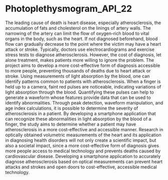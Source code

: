 # Photoplethysmogram_API_22

The leading cause of death is heart disease, especially atherosclerosis, the accumulation of fats and cholesterol on the linings of artery walls. The narrowing of the artery can limit the flow of oxygen-rich blood to vital organs in the body, such as the heart. If not diagnosed beforehand, blood flow can gradually decrease to the point where the victim may have a heart attack or stroke. Typically, doctors use electrocardiograms and exercise stress tests to diagnose atherosclerosis. However, the cost of diagnosis, let alone treatment, makes patients more willing to ignore the problem. The project aims to develop a more cost-effective form of diagnosis accessible to more people, preventing thousands of deaths due to heart attack or stroke. Using measurements of light absorption by the blood, one can identify patterns common to patients with atherosclerosis. 
When a finger is held up to a camera, faint red pulses are noticeable, indicating variations of light absorption through the blood. Quantifying these pulses can help to generate a waveform whose features provide data that can be used to identify abnormalities. Through peak detection, waveform manipulation, and age index calculations, it is possible to determine the severity of atherosclerosis in a patient. By developing a smartphone application that can recognize these abnormalities in light absorption by the blood of a finger, the study aims to determine whether a patient may have atherosclerosis in a more cost-effective and accessible manner. Research in optically obtained volumetric measurements of the heart and its application in diagnosing health disorders will not only create a scientific impact, but also a societal impact, since a more cost-effective form of diagnosis gives more people access to medical technology and prevents deaths caused by cardiovascular disease. 
Developing a smartphone application to accurately diagnose atherosclerosis based on optical measurements can prevent heart attacks and strokes and open doors to cost-effective, accessible medical technology.
